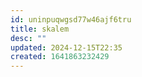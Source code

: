 ```yaml
---
id: uninpuqwgsd77w46ajf6tru
title: skalem
desc: ""
updated: 2024-12-15T22:35
created: 1641863232429
---
```


